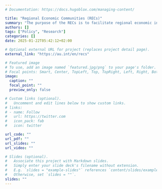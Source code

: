 ```yaml
---
# Documentation: https://docs.hugoblox.com/managing-content/

title: "Regional Economic Communities (RECs)" 
summary: "The purpose of the RECs is to facilitate regional economic integration between members of the individual regions and through the wider African Economic Community (AEC), which was established under the Abuja Treaty (1991). This Treaty, which has been in operation since 1994, ultimately seeks to create an African Common Market using the RECs as building blocks."
authors: []
tags: ["Policy", "Research"]
categories: []
date: 2025-01-22T05:42:12+02:00

# Optional external URL for project (replaces project detail page).
external_link: "https://au.int/en/recs"

# Featured image
# To use, add an image named `featured.jpg/png` to your page's folder.
# Focal points: Smart, Center, TopLeft, Top, TopRight, Left, Right, BottomLeft, Bottom, BottomRight.
image:
  caption: ""
  focal_point: ""
  preview_only: false

# Custom links (optional).
#   Uncomment and edit lines below to show custom links.
# links:
# - name: Follow
#   url: https://twitter.com
#   icon_pack: fab
#   icon: twitter

url_code: ""
url_pdf: ""
url_slides: ""
url_video: ""

# Slides (optional).
#   Associate this project with Markdown slides.
#   Simply enter your slide deck's filename without extension.
#   E.g. `slides = "example-slides"` references `content/slides/example-slides.md`.
#   Otherwise, set `slides = ""`.
slides: ""
---
```


